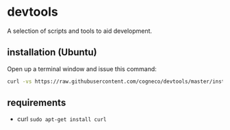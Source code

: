 # devtools
A selection of scripts and tools to aid development.

## installation (Ubuntu)
Open up a terminal window and issue this command:
```bash
curl -vs https://raw.githubusercontent.com/cogneco/devtools/master/install > install && chmod 755 install && ./install && wait; rm install
```

## requirements
* curl ```sudo apt-get install curl```

